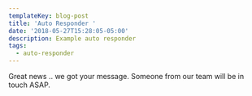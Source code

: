 ```yaml
---
templateKey: blog-post
title: 'Auto Responder '
date: '2018-05-27T15:28:05-05:00'
description: Example auto responder
tags:
  - auto-responder
---
```

Great news .. we got your message.  Someone from our team will be in touch ASAP.
